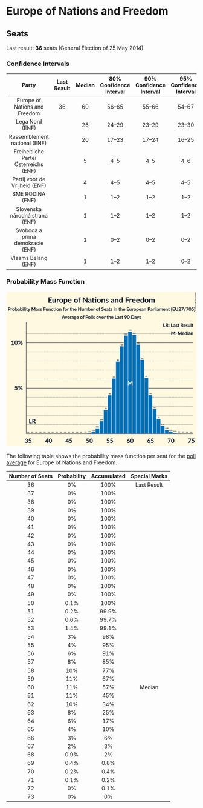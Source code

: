 # Europe of Nations and Freedom

## Seats

Last result: **36** seats (General Election of 25 May 2014)

### Confidence Intervals

| Party | Last Result | Median | 80% Confidence Interval | 90% Confidence Interval | 95% Confidence Interval | 99% Confidence Interval |
|:-----:|:-----------:|:------:|:-----------------------:|:-----------------------:|:-----------------------:|:-----------------------:|
| Europe of Nations and Freedom | 36 | 60 | 56–65 | 55–66 | 54–67 | 52–69 |
| Lega Nord (ENF) | | 26 | 24–29 | 23–29 | 23–30 | 21–31 |
| Rassemblement national (ENF) | | 20 | 17–23 | 17–24 | 16–25 | 16–28 |
| Freiheitliche Partei Österreichs (ENF) | | 5 | 4–5 | 4–5 | 4–6 | 4–6 |
| Partij voor de Vrijheid (ENF) | | 4 | 4–5 | 4–5 | 4–5 | 3–5 |
| SME RODINA (ENF) | | 1 | 1–2 | 1–2 | 1–2 | 1–2 |
| Slovenská národná strana (ENF) | | 1 | 1–2 | 1–2 | 1–2 | 1–2 |
| Svoboda a přímá demokracie (ENF) | | 1 | 0–2 | 0–2 | 0–2 | 0–2 |
| Vlaams Belang (ENF) | | 1 | 1–2 | 1–2 | 0–2 | 0–2 |

### Probability Mass Function

![Graph with seats probability mass function not yet produced](average-seats-pmf-europeofnationsandfreedom.png "Seats Probability Mass Function")

The following table shows the probability mass function per seat for the [poll average](average.html) for Europe of Nations and Freedom.

| Number of Seats | Probability | Accumulated | Special Marks |
|:---------------:|:-----------:|:-----------:|:-------------:|
| 36 | 0% | 100% | Last Result |
| 37 | 0% | 100% |  |
| 38 | 0% | 100% |  |
| 39 | 0% | 100% |  |
| 40 | 0% | 100% |  |
| 41 | 0% | 100% |  |
| 42 | 0% | 100% |  |
| 43 | 0% | 100% |  |
| 44 | 0% | 100% |  |
| 45 | 0% | 100% |  |
| 46 | 0% | 100% |  |
| 47 | 0% | 100% |  |
| 48 | 0% | 100% |  |
| 49 | 0% | 100% |  |
| 50 | 0.1% | 100% |  |
| 51 | 0.2% | 99.9% |  |
| 52 | 0.6% | 99.7% |  |
| 53 | 1.4% | 99.1% |  |
| 54 | 3% | 98% |  |
| 55 | 4% | 95% |  |
| 56 | 6% | 91% |  |
| 57 | 8% | 85% |  |
| 58 | 10% | 77% |  |
| 59 | 11% | 67% |  |
| 60 | 11% | 57% | Median |
| 61 | 11% | 45% |  |
| 62 | 10% | 34% |  |
| 63 | 8% | 25% |  |
| 64 | 6% | 17% |  |
| 65 | 4% | 10% |  |
| 66 | 3% | 6% |  |
| 67 | 2% | 3% |  |
| 68 | 0.9% | 2% |  |
| 69 | 0.4% | 0.8% |  |
| 70 | 0.2% | 0.4% |  |
| 71 | 0.1% | 0.2% |  |
| 72 | 0% | 0.1% |  |
| 73 | 0% | 0% |  |


